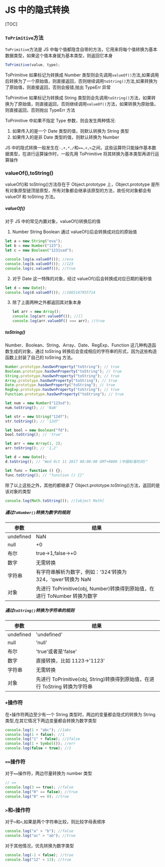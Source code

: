 # JS 中的隐式转换

[TOC]

### `ToPrimitive`方法

`ToPrimitive`方法是 JS 中每个值都隐含自带的方法，它用来将每个值转换为基本数据类型，如果这个值本身就为基本类型，则返回它本身

```js
ToPrimitive(value, type);
```

ToPrimitive 如果标记为转换成 Number 类型则会先调用`valueOf()`方法,如果调用后转换为了一个原始值，则直接返回，否则继续调用`toString()`方法,如果转换为了原始值，则直接返回，否则会报错,抛出 TypeErr 异常

ToPrimitive 如果标记为转换成 String 类型则会先调用`toString()`方法，如果转换为了原始值，则直接返回，否则继续调用`valueOf()`方法，如果转换为原始值，则直接返回，否则抛出 TypeErr 方法

ToPrimitive 中如果不指定 Type 参数，则会发生两种情况:

1. 如果传入的是一个 Date 类型的值，则默认转换为 String 类型
2. 如果传入的是非 Date 类型的值，则默认转换为 Number

JS 中的隐式转换一般发生在`-,+,*,/`和`==,<,>`之间，这些运算符只能操作基本数据类型，在进行运算操作时，一般先用 ToPrimitive 将其转换为基本类型再进行运算操作

### valueOf(),toString()

valueOf()和 toString()方法存在于 Object.prototype 上，Object.prototype 是所有对象原型链顶层原型，所有对象都会继承该原型的方法，故任何对象都会有 valueOf 和 toString 方法。

##### valueOf()

对于 JS 中的常见内置对象，valueOf()转换后的值

1. Number String Boolean 通过 valueOf()后会转换成对应的原始值

```js
let a = new String("eva");
let b = new Number("123");
let c = new Boolean("1231sad");

console.log(a.valueOf()); //eva
console.log(b.valueOf()); //123
console.log(c.valueOf()); //true
```

2. 对于 Date 这一特殊的对象，经过 valueOf()后会转换成对应日期的毫秒值

```js
let d = new Date();
console.log(d.valueOf()); //1665147955714
```

3. 除了上面两种之外都返回其对象本身
   ```js
   let arr = new Array();
   console.log(arr.valueOf()); //[]
   console.log(arr.valueOf() === arr); //true
   ```

##### toString()

Number、Boolean、String、Array、Date、RegExp、Function 这几种构造函数生成的对象，通过 toString 转换后会变成相应的字符串的形式，因为这些构造函数上封装了自己的 toString 方法。

```js
Number.prototype.hasOwnProperty("toString"); // true
Boolean.prototype.hasOwnProperty("toString"); // true
String.prototype.hasOwnProperty("toString"); // true
Array.prototype.hasOwnProperty("toString"); // true
Date.prototype.hasOwnProperty("toString"); // true
RegExp.prototype.hasOwnProperty("toString"); // true
Function.prototype.hasOwnProperty("toString"); // true

let num = new Number("123sd");
num.toString(); // 'NaN'

let str = new String("12df");
str.toString(); // '12df'

let bool = new Boolean("fd");
bool.toString(); // 'true'

let arr = new Array(1, 2);
arr.toString(); // '1,2'

let d = new Date();
d.toString(); // "Wed Oct 11 2017 08:00:00 GMT+0800 (中国标准时间)"

let func = function () {};
func.toString(); // "function () {}"
```

除了以上这些之外，其他的都继承了 Object.prototype.toString()方法，返回的是该对象的类型

```js
console.log(Math.toString()); //[object Math]
```

##### 通过`ToNumber()`转换为数字的规则

| 参数      | 结果                                                                      |
| --------- | ------------------------------------------------------------------------- |
| undefined | NaN                                                                       |
| null      | +0                                                                        |
| 布尔      | true->1,false->+0                                                         |
| 数字      | 无需转换                                                                  |
| 字符串    | 有字符串解析为数字，例如：‘324’转换为 324，‘qwer’转换为 NaN               |
| 对象      | 先进行 ToPrimitive(obj, Number)转换得到原始值，在进行 ToNumber 转换为数字 |

##### 通过`toString()`转换为字符串的规则

| 参数      | 结果                                                                        |
| --------- | --------------------------------------------------------------------------- |
| undefined | 'undefined'                                                                 |
| null      | 'null'                                                                      |
| 布尔      | 'true'或者是'false'                                                         |
| 数字      | 直接转换，比如 1123->'1123'                                                 |
| 字符串    | 无需转换                                                                    |
| 对象      | 先进行 ToPrimitive(obj, String)转换得到原始值，在进行 ToString 转换为字符串 |

### `+`操作符

在`+`操作符两边至少有一个 String 类型时，两边的变量都会隐式的转换为 String 类型,在其它情况下两边变量都会转换为数字类型

```js
console.log(1 + "abc"); //1abc
console.log(1 + false); //1
console.log("1" + false); //1false
console.log(1 + Symbol()); //err
console.log(false + true); //1
```

### `==`操作符

对于`==`操作符，两边尽量转换为 number 类型

```js
// ==
console.log(3 == true); //false
console.log("0" == false); //true
console.log("0" == 0); //true
```

### `>`和`<`操作符

对于`>`和`<`,如果是两个字符串比较，则比较字母表顺序

```js
console.log("a" > "b"); //false
console.log("ac" > "ab"); //true
```

对于其他情况，优先转换为数字类型

```js
console.log(-1 < false); //true
console.log("12" < 13); //true
```
